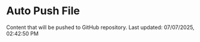 # Auto Push File

Content that will be pushed to GitHub repository.
Last updated: 07/07/2025, 02:42:50 PM
